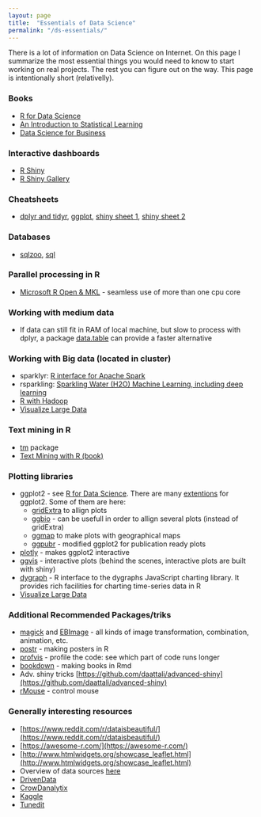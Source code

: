 ```yaml
---
layout: page
title:  "Essentials of Data Science"
permalink: "/ds-essentials/"
---
```


There is a lot of information on Data Science on Internet. On this page I summarize the most essential things you would need to know to start working on real projects. The rest you can figure out on the way. This page is intentionally short (relativelly).

### Books

* [R for Data Science](http://r4ds.had.co.nz/)
* [An Introduction to Statistical Learning](http://www-bcf.usc.edu/~gareth/ISL/)
* [Data Science for Business](http://shop.oreilly.com/product/0636920028918.do)

### Interactive dashboards

* [R Shiny](https://shiny.rstudio.com/)
* [R Shiny Gallery](https://shiny.rstudio.com/gallery/)

### Cheatsheets

* [dplyr and tidyr](https://www.rstudio.com/wp-content/uploads/2015/02/data-wrangling-cheatsheet.pdf), [ggplot](https://www.rstudio.com/wp-content/uploads/2015/03/ggplot2-cheatsheet.pdf), 
[shiny sheet 1](http://shiny.rstudio.com/images/shiny-cheatsheet.pdf), [shiny sheet 2](https://www.rstudio.com/wp-content/uploads/2015/02/shiny-cheatsheet.pdf)

### Databases
* [sqlzoo](SQLZOO), [sql](https://db.rstudio.com/dplyr/)

### Parallel processing in R 
* [Microsoft R Open & MKL](https://mran.microsoft.com/open) - seamless use of more than one cpu core

### Working with medium data
* If data can still fit in RAM of local machine, but slow to process with dplyr, a package  [data.table](https://s3.amazonaws.com/assets.datacamp.com/img/blog/data+table+cheat+sheet.pdf) can provide a faster alternative

### Working with Big data (located in cluster)
* sparklyr: [R interface for Apache Spark](http://spark.rstudio.com/index.html) 
* rsparkling: [Sparkling Water (H2O) Machine Learning, including deep learning](http://spark.rstudio.com/h2o.html)
* [R with Hadoop](http://blog.revolutionanalytics.com/2015/06/using-hadoop-with-r-it-depends.html)
* [Visualize Large Data](http://spark.rstudio.com/taxiDemoH2O.nb.html#visualize) 

### Text mining in R

* [tm](https://cran.r-project.org/web/packages/tm/vignettes/tm.pdf) package
* [Text Mining with R (book)](https://www.tidytextmining.com/)

### Plotting libraries

* ggplot2 - see [R for Data Science](http://r4ds.had.co.nz/). 
There are many [extentions](https://www.ggplot2-exts.org/) for ggplot2. Some of them are here:
    - [gridExtra](https://cran.r-project.org/web/packages/gridExtra/vignettes/arrangeGrob.html) to allign plots
    - [ggbio](https://www.bioconductor.org/packages/release/bioc/html/ggbio.html) - can be usefull in order to allign several plots (instead of gridExtra) 
    - [ggmap](https://github.com/dkahle/ggmap) to make plots with geographical maps
    - [ggpubr](http://www.sthda.com/english/wiki/ggpubr-r-package-ggplot2-based-publication-ready-plots#at_pco=smlwn-1.0&at_si=58e452e3ade9d20c&at_ab=per-2&at_pos=0&at_tot=1) - modified ggplot2 for publication ready plots
* [plotly](https://plot.ly/ggplot2/) - makes ggplot2 interactive
* [ggvis](http://ggvis.rstudio.com/0.1/ggvis-basics.html) - interactive plots (behind the scenes, interactive plots are built with shiny)
* [dygraph](https://rstudio.github.io/dygraphs/) - R interface to the dygraphs JavaScript charting library. It provides rich facilities for charting time-series data in R
* [Visualize Large Data](http://spark.rstudio.com/taxiDemoH2O.nb.html#visualize) 


### Additional Recommended Packages/triks

* [magick](https://cran.r-project.org/web/packages/magick/vignettes/intro.html) and [EBImage](https://www.bioconductor.org/packages/3.7/bioc/vignettes/EBImage/inst/doc/EBImage-introduction.html)  - all kinds of image transformation, combination, animation, etc.
* [postr](https://github.com/pzhaonet/postr) - making posters in R
* [profvis](https://rstudio.github.io/profvis/) - profile the code: see which part of code runs longer
* [bookdown](https://bookdown.org/yihui/bookdown/) - making books in Rmd
* Adv. shiny tricks [https://github.com/daattali/advanced-shiny](https://github.com/daattali/advanced-shiny)
* [rMouse](https://cran.r-project.org/web/packages/rMouse/vignettes/rMouseVignette.html) - control mouse

### Generally interesting resources

* [https://www.reddit.com/r/dataisbeautiful/](https://www.reddit.com/r/dataisbeautiful/)
* [https://awesome-r.com/](https://awesome-r.com/)
* [http://www.htmlwidgets.org/showcase_leaflet.html](http://www.htmlwidgets.org/showcase_leaflet.html)
* Overview of data sources [here](https://www.kdnuggets.com/datasets/index.html)
* [DrivenData](https://www.drivendata.org/competitions/)
* [CrowDanalytix](https://www.crowdanalytix.com/community)
* [Kaggle](https://www.kaggle.com/competitions?sortBy=deadline&group=all&page=1&segment=allCategories)
* [Tunedit](http://tunedit.org/challenges)

